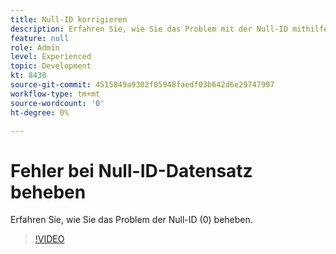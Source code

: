 ```yaml
---
title: Null-ID korrigieren
description: Erfahren Sie, wie Sie das Problem mit der Null-ID mithilfe der Einfüge-Abfrage beheben.
feature: null
role: Admin
level: Experienced
topic: Development
kt: 8430
source-git-commit: 4515849a9302f05948faedf03b642d6e29747997
workflow-type: tm+mt
source-wordcount: '0'
ht-degree: 0%

---
```



# Fehler bei Null-ID-Datensatz beheben

Erfahren Sie, wie Sie das Problem der Null-ID (0) beheben.
>[!VIDEO](https://video.tv.adobe.com/v/335987?quality=12)
